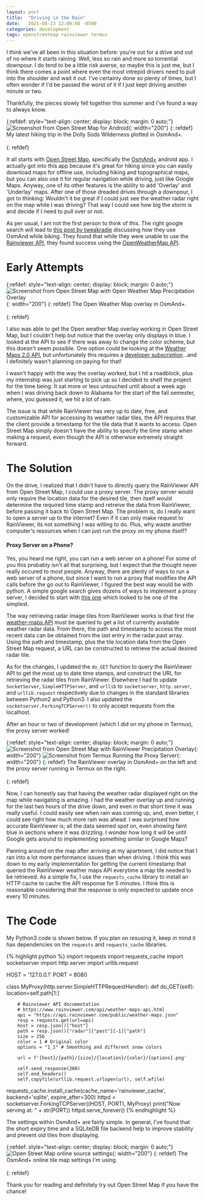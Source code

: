 ```yaml
---
layout: post
title:  "Driving in the Rain"
date:   2021-08-23 12:00:00 -0500
categories: development
tags: openstreetmap rainviewer termux
---
```


I think we've all been in this situation before: you're out for a drive and out of no where it starts raining. Well, less so rain and more so torrential downpour. I do tend to be a little risk averse, so maybe this is just me, but I think there comes a point where even the most intrepid drivers need to pull into the shoulder and wait it out. I've certainly done so plenty of times, but I often wonder if I'd be passed the worst of it if I just kept driving another minute or two.

Thankfully, the pieces slowly fell together this summer and I've found a way to always know.

{:refdef: style="text-align: center; display: block; margin: 0 auto;"}
![Screenshot from Open Street Map for Android](/static/OsmAndHikingTrip.jpg){: width="200"}
{: refdef}
My latest hiking trip in the Dolly Sods Wilderness plotted in OsmAnd+.<br><br>
{: refdef}

It all starts with [Open Street Map](https://www.openstreetmap.org), specifically the [OsmAnd+](https://f-droid.org/en/packages/net.osmand.plus/) android app. I actually got into this app because it's great for hiking since you can easily download maps for offline use, including hiking and topographical maps, but you can also use it for regular navigation while driving, just like Google Maps. Anyway, one of its other features is the ability to add 'Overlay' and 'Underlay' maps. After one of those dreaded drives through a downpour, I got to thinking: Wouldn't it be great if I could just see the weather radar right on the map while I was driving? That way I could see how big the storm is and decide if I need to pull over or not.

As per usual, I am not the first person to think of this. The right google search will lead to [this post by tweakradje](https://sites.google.com/site/tweakradje/android/osmand-navigation) discussing how they use OsmAnd while biking. They found that while they were unable to use the [Rainviewer API](https://www.rainviewer.com/api.html), they found success using the [OpenWeatherMap API](https://openweathermap.org/api/weathermaps).

# Early Attempts

{:refdef: style="text-align: center; display: block; margin: 0 auto;"}
![Screenshot from Open Street Map with Open Weather Map Precipitation Overlay](/static/OsmAndOWM.jpg){: width="200"}
{: refdef}
The Open Weather Map overlay in OsmAnd+.<br><br>
{: refdef}

I also was able to get the Open weather Map overlay working in Open Street Map, but I couldn't help but notice that the overlay only displays in blue. I looked at the API to see if there was away to change the color scheme, but this doesn't seem possible. One option could be looking at the [Weather Maps 2.0 API](https://openweathermap.org/api/weather-map-2), but unfortunately this requires a [developer subscription](https://openweathermap.org/price)...and I definitely wasn't planning on paying for that!

I wasn't happy with the way the overlay worked, but I hit a roadblock, plus my internship was just starting to pick up so I decided to shelf the project for the time being. It sat more or less untouched until about a week ago when I was driving back down to Alabama for the start of the fall semester, where, you guessed it, we hit a lot of rain.

The issue is that while RainViewer has very up to date, free, and customizable API for accessing its weather radar tiles, the API requires that the client provide a timestamp for the tile data that it wants to access. Open Street Map simply doesn't have the ability to specify the time stamp when making a request, even though the API is otherwise extremely straight forward.

# The Solution

On the drive, I realized that I didn't have to directly query the RainViewer API from Open Street Map, I could use a proxy server. The proxy server would only require the location data for the desired tile, then itself would determine the required time stamp and retreive the data from RainViewer, before passing it back to Open Street Map. The problem is, do I really want to open a server up to the internet? Even if it can only make request to RainViewer, its not something I was willing to do. Plus, why waste another computer's resources when I can just run the proxy on my phone itself?

#### Proxy Server on a Phone?

Yes, you heard me right, you can run a web server on a phone! For some of you this probably isn't all that surprising, but I expect that the thought never really occured to most people. Anyway, there are plenty of ways to run a web server of a phone, but since I want to run a proxy that modifies the API calls before the go out to RainViewer, I figured the best way would be with python. A simple google search gives dozens of ways to implement a proxy server, I decided to start with [this one](https://levelup.gitconnected.com/how-to-build-a-super-simple-http-proxy-in-python-in-just-17-lines-of-code-a1a09192be00) which looked to be one of the simplest.

The way retrieving radar image tiles from RainViewer works is that first the [weather-maps API](https://api.rainviewer.com/public/weather-maps.json) must be queried to get a list of currently available weather radar data. From there, the path and timestamp to access the most recent data can be obtained from the last entry in the radar.past array. Using the path and timestamp, plus the tile location data from the Open Street Map request, a URL can be constructed to retrieve the actual desired radar tile.

As for the changes, I updated the `do_GET` function to query the RainViewer API to get the most up to date time stamps, and construct the URL for retrieving the radar tiles from RainViewer. Elsewhere I had to update `SocketServer`, `SimpleHTTPServer`, and `urllib` to `socketserver`, `http.server`, and `urllib.request` respectively due to changes in the standard libraries between Python2 and Python3. I also updated the `socketserver.ForkingTCPServer()` to only accept requests from the localhost.

After an hour or two of development (which I did on my phone in Termux), the proxy server worked!

{:refdef: style="text-align: center; display: block; margin: 0 auto;"}
![Screenshot from Open Street Map with RainViewer Precipitation Overlay](/static/OsmAndRainViewer.jpg){: width="200"}
![Screenshot from Termux Running the Proxy Server](/static/TermuxProxyServer.jpg){: width="200"}
{: refdef}
The RainViewer overlay in OsmAnd+ on the left and the proxy server running in Termux on the right.<br><br>
{: refdef}

Now, I can honestly say that having the weather radar displayed right on the map while navigating is amazing. I had the weather overlay up and running for the last two hours of the drive down, and even in that short time it was really useful. I could easily see when rain was coming up, and, even better, I could see right how much more rain was ahead. I was surprised how accurate RainViewer is; all the data seemed spot on, even showing faint blue in sections where it was drizzling. I wonder how long it will be until Google gets around to implementing something similar in Google Maps?

Panning around on the map after arriving at my apartment, I did notice that I ran into a lot more performance issues than when driving. I think this was down to my early implementation for getting the current timestamp that queried the RainViewer weather maps API everytime a map tile needed to be retrieved. As a simple fix, I use the `requests_cache` library to install an HTTP cache to cache the API response for 5 minutes. I think this is reasonable considering that the response is only expected to update once every 10 minutes.

# The Code

My Python3 code is shown below. If you plan on resusing it, keep in mind it has dependencies on the `requests` and `requests_cache` libraries.

{% highlight python %}
import requests
import requests_cache
import socketserver
import http.server
import urllib.request

HOST = '127.0.0.1'
PORT = 8080

class MyProxy(http.server.SimpleHTTPRequestHandler):
    def do_GET(self):
        location=self.path[1:]
        
        # Rainviewer API documentation
        # https://www.rainviewer.com/api/weather-maps-api.html
        api = "https://api.rainviewer.com/public/weather-maps.json"
        resp = requests.get(url=api)
        host = resp.json()["host"]
        path = resp.json()["radar"]["past"][-1]["path"]
        size = 256
        color = 1 # Original color
        options = "1_1" # Smoothing and different snow colors
        
        url = f'{host}/{path}/{size}/{location}/{color}/{options}.png'
        
        self.send_response(200)
        self.end_headers()
        self.copyfile(urllib.request.urlopen(url), self.wfile)

requests_cache.install_cache(cache_name='rainviewer_cache', backend='sqlite', expire_after=300)
httpd = socketserver.ForkingTCPServer((HOST, PORT), MyProxy)
print("Now serving at: " + str(PORT))
httpd.serve_forever()
{% endhighlight %}

The settings within OsmAnd+ are fairly simple. In general, I've found that the short expiry time and a SQLiteDB file backend help to improve stability and prevent old tiles from displaying.

{:refdef: style="text-align: center; display: block; margin: 0 auto;"}
![Open Street Map online source settings](/static/OsmAndSettings.jpg){: width="200"}
{: refdef}
The OsmAnd+ online tile map settings I'm using.<br><br>
{: refdef}

Thank you for reading and definitely try out Open Street Map if you have the chance!